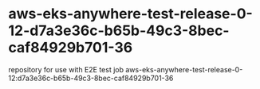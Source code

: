 # aws-eks-anywhere-test-release-0-12-d7a3e36c-b65b-49c3-8bec-caf84929b701-36
repository for use with E2E test job aws-eks-anywhere-test-release-0-12:d7a3e36c-b65b-49c3-8bec-caf84929b701-36
